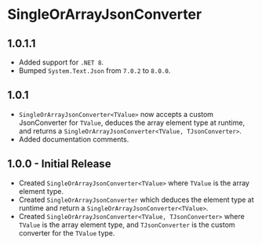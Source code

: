 # SingleOrArrayJsonConverter

## 1.0.1.1

- Added support for `.NET 8`.
- Bumped `System.Text.Json` from `7.0.2` to `8.0.0`.

## 1.0.1

- `SingleOrArrayJsonConverter<TValue>` now accepts a custom JsonConverter for `TValue`, deduces the array element type at runtime, and returns a `SingleOrArrayJsonConverter<TValue, TJsonConverter>`.
- Added documentation comments.

## 1.0.0 - Initial Release

- Created `SingleOrArrayJsonConverter<TValue>` where `TValue` is the array element type.
- Created `SingleOrArrayJsonConverter` which deduces the element type at runtime and return a `SingleOrArrayJsonConverter<TValue>`.
- Created `SingleOrArrayJsonConverter<TValue, TJsonConverter>` where `TValue` is the array element type, and `TJsonConverter` is the custom converter for the `TValue` type.
